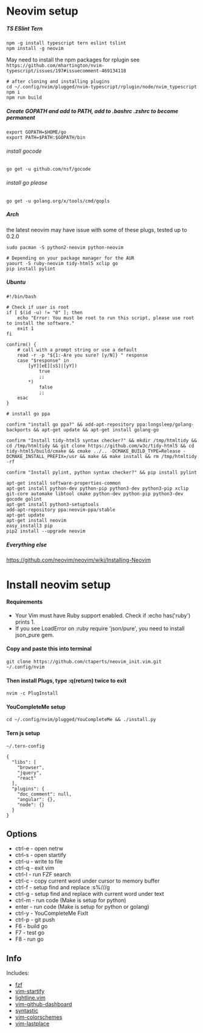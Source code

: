 Neovim setup
=========

##### TS ESlint Tern
```
npm -g install typescript tern eslint tslint
npm install -g neovim
```
May need to install the npm packages for rplugin see
`https://github.com/mhartington/nvim-typescript/issues/197#issuecomment-469134118`
```
# after cloning and installing plugins
cd ~/.config/nvim/plugged/nvim-typescript/rplugin/node/nvim_typescript
npm i
npm run build
```

##### Create GOPATH and add to PATH, add to .bashrc .zshrc to become permanent
```
export GOPATH=$HOME/go
export PATH=$PATH:$GOPATH/bin
```

###### install gocode
```
go get -u github.com/nsf/gocode
```

###### install go please
```
go get -u golang.org/x/tools/cmd/gopls
```

##### Arch
the latest neovim may have issue with some of these plugs, tested up to 0.2.0
```
sudo pacman -S python2-neovim python-neovim

# Depending on your package manager for the AUR
yaourt -S ruby-neovim tidy-html5 xclip go
pip install pylint

```
##### Ubuntu

```
#!/bin/bash

# Check if user is root
if [ $(id -u) != "0" ]; then
    echo "Error: You must be root to run this script, please use root to install the software."
    exit 1
fi

confirm() {
    # call with a prompt string or use a default
    read -r -p "${1:-Are you sure? [y/N]} " response
    case "$response" in
        [yY][eE][sS]|[yY])
            true
            ;;
        *)
            false
            ;;
    esac
}

# install go ppa

confirm "install go ppa?" && add-apt-repository ppa:longsleep/golang-backports && apt-get update && apt-get install golang-go

confirm "Install tidy-html5 syntax checker?" && mkdir /tmp/htmltidy && cd /tmp/htmltidy && git clone https://github.com/w3c/tidy-html5 && cd tidy-html5/build/cmake && cmake ../.. -DCMAKE_BUILD_TYPE=Release -DCMAKE_INSTALL_PREFIX=/usr && make && make install && rm /tmp/htmltidy -rf

confirm "Install pylint, python syntax checker?" && pip install pylint

apt-get install software-properties-common
apt-get install python-dev python-pip python3-dev python3-pip xclip git-core automake libtool cmake python-dev python-pip python3-dev gocode golint
apt-get install python3-setuptools
add-apt-repository ppa:neovim-ppa/stable
apt-get update
apt-get install neovim
easy_install3 pip
pip2 install --upgrade neovim

```

##### Everything else

https://github.com/neovim/neovim/wiki/Installing-Neovim

# Install neovim setup

#### Requirements

* Your Vim must have Ruby support enabled. Check if :echo has('ruby') prints 1.
* If you see LoadError on :ruby require 'json/pure', you need to install json_pure gem.

#### Copy and paste this into terminal
```
git clone https://github.com/ctaperts/neovim_init.vim.git ~/.config/nvim
```

#### Then install Plugs, type :q(return) twice to exit
```
nvim -c PlugInstall
```

#### YouCompleteMe setup
```
cd ~/.config/nvim/plugged/YouCompleteMe && ./install.py
```
#### Tern js setup
`~/.tern-config`
```
{
  "libs": [
    "browser",
    "jquery",
    "react"
  ],
  "plugins": {
    "doc_comment": null,
    "angular": {},
    "node": {}
  }
}
```

Options
------
* ctrl-e - open netrw
* ctrl-s - open startify
* ctrl-u - write to file
* ctrl-q - exit vim
* ctrl-l - run FZF search
* ctrl-c - copy current word under cursor to memory buffer
* ctrl-f - setup find and replace :s%///g
* ctrl-g - setup find and replace with current word under text
* ctrl-m - run code (Make is setup for python)
* enter  - run code (Make is setup for python or golang)
* ctrl-y - YouCompleteMe FixIt
* ctrl-p - git push
* F6     - build go
* F7     - test go
* F8     - run go

Info
-----
Includes:
* [fzf](https://github.com/junegunn/fzf.vim)
* [vim-startify](https://github.com/mhinz/vim-startify)
* [lightline.vim](https://github.com/itchyny/lightline.vim)
* [vim-github-dashboard](https://github.com/junegunn/vim-github-dashboard)
* [syntastic](https://github.com/scrooloose/syntastic)
* [vim-colorschemes](https://github.com/flazz/vim-colorschemes)
* [vim-lastplace](https://github.com/dietsche/vim-lastplace)
